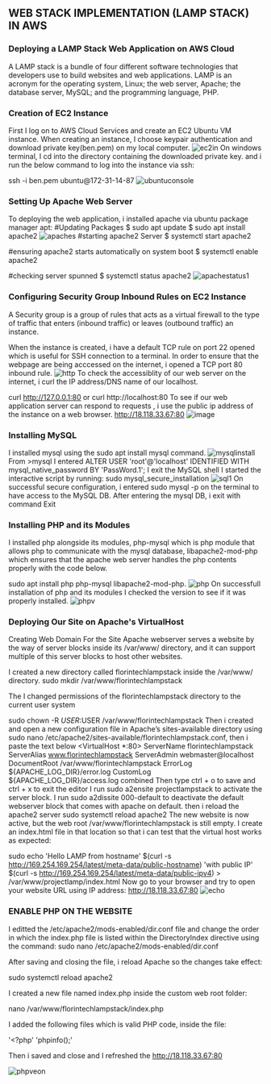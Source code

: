 
## WEB STACK IMPLEMENTATION (LAMP STACK) IN AWS
### Deploying a LAMP Stack Web Application on AWS Cloud
A LAMP stack is a bundle of four different software technologies that developers use to build websites and web applications. LAMP is an acronym for the operating system, Linux; the web server, Apache; the database server, MySQL; and the programming language, PHP.
### Creation of EC2 Instance
First I log on to AWS Cloud Services and create an EC2 Ubuntu VM instance. When creating an instance, I choose keypair authentication and download private key(ben.pem) on my local computer.
![ec2in](https://github.com/Oolabanji/DevOps_Projects/assets/136812420/7666c0bc-7719-4889-8dc7-885ed834ea39)
On windows terminal, I cd into the directory containing the downloaded private key. and i run the below command to log into the instance via ssh:

ssh -i ben.pem ubuntu@172-31-14-87
![ubuntuconsole](https://github.com/Oolabanji/DevOps_Projects/assets/136812420/81d61a07-4a3e-4c34-9755-460166836442)
### Setting Up Apache Web Server
To deploying the web application,  i installed apache via ubuntu package manager apt:
#Updating Packages
$ sudo apt update
$ sudo apt install apache2
![apaches](https://github.com/Oolabanji/DevOps_Projects/assets/136812420/914788bc-c779-4acd-a90f-16b9d86f6c40)
#starting apache2 Server
$ systemctl start apache2

#ensuring apache2 starts automatically on system boot
$ systemctl enable apache2

#checking server spunned
$ systemctl status apache2
![apachestatus1](https://github.com/Oolabanji/DevOps_Projects/assets/136812420/2f4ee343-e6e1-4ac9-9b8a-8a0993eab85d)
### Configuring Security Group Inbound Rules on EC2 Instance
A Security group is a group of rules that acts as a virtual firewall to the type of traffic that enters (inbound traffic) or leaves (outbound traffic) an instance.

When the instance is created, i have a default TCP rule on port 22 opened which is useful for SSH connection to a terminal. In order to ensure that the webpage are being acccessed on the internet, i opened a TCP port 80 inbound rule.
![http](https://github.com/Oolabanji/DevOps_Projects/assets/136812420/6e0e3e25-f26f-40cd-87a4-66b534585944)
To check the accessiblity of our web server on the internet, i curl the IP address/DNS name of our localhost.

curl http://127.0.0.1:80  or curl http://localhost:80
To see if our web application server can respond to requests , i use the public ip address of the instance on a web browser. http://18.118.33.67:80
![image](https://github.com/Oolabanji/DevOps_Projects/assets/136812420/0f689b87-12c3-4dc0-bc60-4cd5bd7c8aa7)
### Installing MySQL
I installed mysql using the sudo apt install mysql command.
![mysqlinstall](https://github.com/Oolabanji/DevOps_Projects/assets/136812420/4c6bfa5c-5f83-4d1e-a37f-005a191b278d)
From >mysql
I entered ALTER USER 'root'@'localhost' IDENTIFIED WITH mysql_native_password BY 'PassWord.1';
I exit the MySQL shell
I started the interactive script by running: sudo mysql_secure_installation
![sql1](https://github.com/Oolabanji/DevOps_Projects/assets/136812420/56a81814-762b-4b7f-ba51-dbd958788b11)
On successful secure configuration, i entered sudo mysql -p on the terminal to have access to the MySQL DB.
After entering the mysql DB, i exit with command Exit
### Installing PHP and its Modules
I installed php alongside its modules, php-mysql which is php module that allows php to communicate with the mysql database, libapache2-mod-php which ensures that the apache web server handles the php contents properly with the code below.

sudo apt install php php-mysql libapache2-mod-php.
![php](https://github.com/Oolabanji/DevOps_Projects/assets/136812420/15076d3a-9f19-41b9-b0bc-f57c3b21fc1b)
On successfull installation of php and its modules I checked the version to see if it was properly installed.
![phpv](https://github.com/Oolabanji/DevOps_Projects/assets/136812420/297c7cc3-c664-4f1a-ae56-600cd81c739f)
### Deploying Our Site on Apache's VirtualHost
Creating Web Domain For the Site
Apache webserver serves a website by the way of server blocks inside its /var/www/ directory, and it can support multiple of this server blocks to host other websites.

I created a new directory called florintechlampstack inside the /var/www/ directory.
sudo mkdir /var/www/florintechlampstack

The I changed permissions of the florintechlampstack directory to the current user system

sudo chown -R $USER:$USER /var/www/florintechlampstack
Then i created and open a new configuration file in Apache’s sites-available directory using sudo nano /etc/apache2/sites-available/florintechlampstack.conf, then i paste the text below
<VirtualHost *:80>
    ServerName florintechlampstack
    ServerAlias www.florintechlampstack
    ServerAdmin webmaster@localhost
    DocumentRoot /var/www/florintechlampstack
    ErrorLog ${APACHE_LOG_DIR}/error.log
    CustomLog ${APACHE_LOG_DIR}/access.log combined
</VirtualHost>
Then type ctrl + o to save and ctrl + x to exit the editor
I run sudo a2ensite projectlampstack to activate the server block.
I run sudo a2dissite 000-default to deactivate the default webserver block that comes with apache on default.
then i reload the apache2 server sudo systemctl reload apache2
The new website is now active, but the web root /var/www/florintechlampstack is still empty. I create an index.html file in that location so that i can test that the virtual host works as expected:

sudo echo 'Hello LAMP from hostname' $(curl -s http://169.254.169.254/latest/meta-data/public-hostname) 'with public IP' $(curl -s http://169.254.169.254/latest/meta-data/public-ipv4) > /var/www/projectlamp/index.html
Now go to your browser and try to open your website URL using IP address:
http://18.118.33.67:80
![echo](https://github.com/Oolabanji/DevOps_Projects/assets/136812420/fb99ae55-93ee-49d4-b32b-1f1845b04d1a)
###  ENABLE PHP ON THE WEBSITE
I editted the /etc/apache2/mods-enabled/dir.conf file and change the order in which the index.php file is listed within the DirectoryIndex directive using the command: sudo nano /etc/apache2/mods-enabled/dir.conf

After saving and closing the file, i reload Apache so the changes take effect:

sudo systemctl reload apache2

I created a new file named index.php inside the custom web root folder:

nano /var/www/florintechlampstack/index.php

I added the following files which is valid PHP code, inside the file:

'<?php'
'phpinfo();'

Then i saved and close and I refreshed the http://18.118.33.67:80

![phpveon](https://github.com/Oolabanji/DevOps_Projects/assets/136812420/857f0951-f218-4c5e-a245-87b4bda06971)




